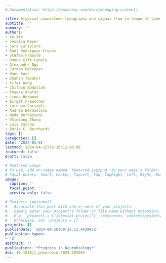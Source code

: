 ```yaml
---
# Documentation: https://wowchemy.com/docs/managing-content/

title: Atypical connectome topography and signal flow in temporal lobe epilepsy
subtitle: ''
summary: ''
authors:
- Ke Xie
- Jessica Royer
- Sara Larivière
- Raul Rodriguez-Cruces
- Stefan Frässle
- Donna Gift Cabalo
- Alexander Ngo
- Jordan DeKraker
- Hans Auer
- Shahin Tavakol
- Yifei Weng
- Chifaou Abdallah
- Thaera Arafat
- Linda Horwood
- Birgit Frauscher
- Lorenzo Caciagli
- Andrea Bernasconi
- Neda Bernasconi
- Zhiqiang Zhang
- Luis Concha
- Boris C. Bernhardt
tags: []
categories: []
date: '2024-05-01'
lastmod: 2024-04-25T18:26:12-06:00
featured: false
draft: false

# Featured image
# To use, add an image named `featured.jpg/png` to your page's folder.
# Focal points: Smart, Center, TopLeft, Top, TopRight, Left, Right, BottomLeft, Bottom, BottomRight.
image:
  caption: ''
  focal_point: ''
  preview_only: false

# Projects (optional).
#   Associate this post with one or more of your projects.
#   Simply enter your project's folder or file name without extension.
#   E.g. `projects = ["internal-project"]` references `content/project/deep-learning/index.md`.
#   Otherwise, set `projects = []`.
projects: []
publishDate: '2024-04-26T00:26:12.442943Z'
publication_types:
- '2'
abstract: ''
publication: '*Progress in Neurobiology*'
doi: 10.1016/j.pneurobio.2024.102604
---
```

